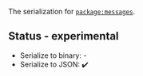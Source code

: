 The serialization for [`package:messages`](../messages/README.md). 

## Status - experimental

 - Serialize to binary: -
 - Serialize to JSON: :heavy_check_mark: